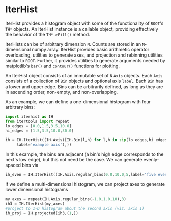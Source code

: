 # IterHist

IterHist provides a histogram object with some of the
functionality of `ROOT`'s `TH*` objects. An IterHist instance
is a callable object, providing effectively the behavior of
the `TH*->Fill()` method.

IterHists can be of arbitrary dimension `N`. Counts are stored
in an `N`-dimensional numpy array. IterHist provides basic
arithmetic operator overloading, utilities to generate
axes, and projection and rebinning utilities similar to `ROOT`.
Further, it provides utilities to generate arguments needed
by matplotlib's `bar()` and `contour()` functions for plotting.

An IterHist object consists of an immutable set of `N` `Axis`
objects. Each `Axis` consists of a collection of `Bin` objects
and optional axis `label`. Each `Bin` has a lower and upper edge.
Bins can be arbitrarily defined, as long as they are in ascending
order, non-empty, and non-overlapping.

As an example, we can define a one-dimensional histogram
with four arbitrary bins:
```python
import iterhist as IH
from itertools import repeat
lo_edges = [0.0,1.5,3.5,10.0]
hi_edges = [1.5,3.5,10.0,30.0]

ih = IH.IterHist((IH.Axis([IH.Bin(l,h) for l,h in zip(lo_edges,hi_edges)],\
     label='example axis'),))
```

In this example, the bins are adjacent (a bin's high edge corresponds
to the next's low edge), but this not need be the case.
We can generate evenly-spaced bins via
```python
ih_even = IH.IterHist((IH.Axis.regular_bins(0.0,10.0,5,label='five evenly-spaced bins'),))
```

If we define a multi-dimensional histogram, we can project axes to generate
lower dimensional histograms
```python
my_axes = repeat(IH.Axis.regular_bins(-1.0,1.0,10),3)
ih3 = IH.IterHist(my_axes)
#project to 1-D histogram about the second axis (viz. axis 1)
ih_proj = IH.projected(ih3,(1,))
```

